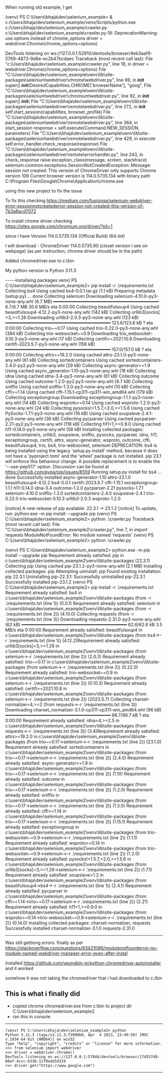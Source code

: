 When running old example, I get 

(venv) PS C:\Users\bhaja\dev\selenium_example> & c:/Users/bhaja/dev/selenium_example/venv/Scripts/python.exe c:/Users/bhaja/dev/selenium_example/crawler.py
c:\Users\bhaja\dev\selenium_example\crawler.py:18: DeprecationWarning: use options instead of chrome_options
  driver = webdriver.Chrome(chrome_options=options)

DevTools listening on ws://127.0.0.1:52910/devtools/browser/4eb3aaf9-5769-4873-9d8e-ec2b47bcdaec
Traceback (most recent call last):
  File "c:\Users\bhaja\dev\selenium_example\crawler.py", line 18, in <module>
    driver = webdriver.Chrome(chrome_options=options)
  File "C:\Users\bhaja\dev\selenium_example\venv\lib\site-packages\selenium\webdriver\chrome\webdriver.py", line 69, in __init__  
    super().__init__(DesiredCapabilities.CHROME['browserName'], "goog",
  File "C:\Users\bhaja\dev\selenium_example\venv\lib\site-packages\selenium\webdriver\chromium\webdriver.py", line 92, in __init__
    super().__init__(
  File "C:\Users\bhaja\dev\selenium_example\venv\lib\site-packages\selenium\webdriver\remote\webdriver.py", line 272, in __init__
    self.start_session(capabilities, browser_profile)
  File "C:\Users\bhaja\dev\selenium_example\venv\lib\site-packages\selenium\webdriver\remote\webdriver.py", line 364, in start_session
    response = self.execute(Command.NEW_SESSION, parameters)
  File "C:\Users\bhaja\dev\selenium_example\venv\lib\site-packages\selenium\webdriver\remote\webdriver.py", line 429, in execute
    self.error_handler.check_response(response)
  File "C:\Users\bhaja\dev\selenium_example\venv\lib\site-packages\selenium\webdriver\remote\errorhandler.py", line 243, in check_response
    raise exception_class(message, screen, stacktrace)
selenium.common.exceptions.SessionNotCreatedException: Message: session not created: This version of ChromeDriver only supports Chrome version 106
Current browser version is 114.0.5735.134 with binary path C:\Program Files\Google\Chrome\Application\chrome.exe


using this new project to fix the issue

To fix this checking https://medium.com/fusionqa/selenium-webdriver-error-sessionnotcreatederror-session-not-created-this-version-of-7b3a8acd7072

To install clrome driver checking https://sites.google.com/chromium.org/driver/?pli=1

since i have Version 114.0.5735.134 (Official Build) (64-bit)

I will download - ChromeDriver 114.0.5735.90 (closet version i see on webpage)
(as per instruction, chrome driver should be in the path)

Added chromedriver.exe to c:\bin


My python version is Python 3.11.3

-----installaing packages
venv) PS C:\Users\bhaja\dev\selenium_example2> pip install -r .\requirements.txt
Collecting bs4
  Using cached bs4-0.0.1.tar.gz (1.1 kB)
  Preparing metadata (setup.py) ... done
Collecting selenium
  Downloading selenium-4.10.0-py3-none-any.whl (6.7 MB)
     ━━━━━━━━━━━━━━━━━━━━━━━━━━━━━━━━━━━━━━━━ 6.7/6.7 MB 30.6 MB/s eta 0:00:00
Collecting beautifulsoup4
  Using cached beautifulsoup4-4.12.2-py3-none-any.whl (142 kB)
Collecting urllib3[socks]<3,>=1.26
  Downloading urllib3-2.0.3-py3-none-any.whl (123 kB)
     ━━━━━━━━━━━━━━━━━━━━━━━━━━━━━━━━━━━━━━━━ 123.6/123.6 kB ? eta 0:00:00
Collecting trio~=0.17
  Using cached trio-0.22.0-py3-none-any.whl (384 kB)
Collecting trio-websocket~=0.9
  Downloading trio_websocket-0.10.3-py3-none-any.whl (17 kB)
Collecting certifi>=2021.10.8
  Downloading certifi-2023.5.7-py3-none-any.whl (156 kB)
     ━━━━━━━━━━━━━━━━━━━━━━━━━━━━━━━━━━━━━━━━ 157.0/157.0 kB ? eta 0:00:00
Collecting attrs>=19.2.0
  Using cached attrs-23.1.0-py3-none-any.whl (61 kB)
Collecting sortedcontainers
  Using cached sortedcontainers-2.4.0-py2.py3-none-any.whl (29 kB)
Collecting async-generator>=1.9
  Using cached async_generator-1.10-py3-none-any.whl (18 kB)
Collecting idna
  Using cached idna-3.4-py3-none-any.whl (61 kB)
Collecting outcome
  Using cached outcome-1.2.0-py2.py3-none-any.whl (9.7 kB)
Collecting sniffio
  Using cached sniffio-1.3.0-py3-none-any.whl (10 kB)
Collecting cffi>=1.14
  Using cached cffi-1.15.1-cp311-cp311-win_amd64.whl (179 kB)
Collecting exceptiongroup
  Downloading exceptiongroup-1.1.1-py3-none-any.whl (14 kB)
Collecting wsproto>=0.14
  Using cached wsproto-1.2.0-py3-none-any.whl (24 kB)
Collecting pysocks!=1.5.7,<2.0,>=1.5.6
  Using cached PySocks-1.7.1-py3-none-any.whl (16 kB)
  Using cached soupsieve-2.4.1-py3-none-any.whl (36 kB)
Collecting pycparser
  Using cached pycparser-2.21-py2.py3-none-any.whl (118 kB)
Collecting h11<1,>=0.9.0
  Using cached h11-0.14.0-py3-none-any.whl (58 kB)
Installing collected packages: sortedcontainers, urllib3, soupsieve, sniffio, pysocks, pycparser, idna, h11, exceptiongroup, certifi, attrs, async-generator, wsproto, outcome, cffi, beautifulsoup4, trio, bs4, trio-websocket, selenium
  DEPRECATION: bs4 is being installed using the legacy 'setup.py install' method, because it does not have a 'pyproject.toml' and the 'wheel' package is not installed. pip 23.1 will enforce this behaviour change. A possible replacement is to enable the '--use-pep517' option. Discussion can be found at https://github.com/pypa/pip/issues/8559
  Running setup.py install for bs4 ... done
Successfully installed async-generator-1.10 attrs-23.1.0 beautifulsoup4-4.12.2 bs4-0.0.1 certifi-2023.5.7 cffi-1.15.1 exceptiongroup-1.1.1 h11-0.14.0 idna-3.4 outcome-1.2.0 pycparser-2.21 pysocks-1.7.1 selenium-4.10.0 sniffio-1.3.0 sortedcontainers-2.4.0 soupsieve-2.4.1 trio-0.22.0 trio-websocket-0.10.3 urllib3-2.0.3 wsproto-1.2.0

[notice] A new release of pip available: 22.3.1 -> 23.1.2
[notice] To update, run: python.exe -m pip install --upgrade pip
(venv) PS C:\Users\bhaja\dev\selenium_example2> python .\crawler.py
Traceback (most recent call last):
  File "C:\Users\bhaja\dev\selenium_example2\crawler.py", line 7, in <module>
    import requests
ModuleNotFoundError: No module named 'requests'
(venv) PS C:\Users\bhaja\dev\selenium_example2> python .\crawler.py

(venv) PS C:\Users\bhaja\dev\selenium_example2> python.exe -m pip install --upgrade pip
Requirement already satisfied: pip in c:\users\bhaja\dev\selenium_example2\venv\lib\site-packages (22.3.1)
Collecting pip
  Using cached pip-23.1.2-py3-none-any.whl (2.1 MB)
Installing collected packages: pip
  Attempting uninstall: pip
    Found existing installation: pip 22.3.1
    Uninstalling pip-22.3.1:
      Successfully uninstalled pip-22.3.1
Successfully installed pip-23.1.2
(venv) PS C:\Users\bhaja\dev\selenium_example2> pip install -r .\requirements.txt      
Requirement already satisfied: bs4 in c:\users\bhaja\dev\selenium_example2\venv\lib\site-packages (from -r .\requirements.txt (line 1)) (0.0.1)
Requirement already satisfied: selenium in c:\users\bhaja\dev\selenium_example2\venv\lib\site-packages (from -r .\requirements.txt (line 2)) (4.10.0)
Collecting requests (from -r .\requirements.txt (line 3))
  Downloading requests-2.31.0-py3-none-any.whl (62 kB)
     ━━━━━━━━━━━━━━━━━━━━━━━━━━━━━━━━━━━━━━━━ 62.6/62.6 kB 3.5 MB/s eta 0:00:00
Requirement already satisfied: beautifulsoup4 in c:\users\bhaja\dev\selenium_example2\venv\lib\site-packages (from bs4->-r .\requirements.txt (line 1)) (4.12.2)Requirement already satisfied: urllib3[socks]<3,>=1.26 in c:\users\bhaja\dev\selenium_example2\venv\lib\site-packages (from selenium->-r .\requirements.txt (line 2)) (2.0.3)
Requirement already satisfied: trio~=0.17 in c:\users\bhaja\dev\selenium_example2\venv\lib\site-packages (from selenium->-r .\requirements.txt (line 2)) (0.22.0)
Requirement already satisfied: trio-websocket~=0.9 in c:\users\bhaja\dev\selenium_example2\venv\lib\site-packages (from selenium->-r .\requirements.txt (line 2)) (0.10.3)
Requirement already satisfied: certifi>=2021.10.8 in c:\users\bhaja\dev\selenium_example2\venv\lib\site-packages (from selenium->-r .\requirements.txt (line 2)) (2023.5.7)
Collecting charset-normalizer<4,>=2 (from requests->-r .\requirements.txt (line 3))
  Downloading charset_normalizer-3.1.0-cp311-cp311-win_amd64.whl (96 kB)
     ━━━━━━━━━━━━━━━━━━━━━━━━━━━━━━━━━━━━━━━━ 96.7/96.7 kB ? eta 0:00:00
Requirement already satisfied: idna<4,>=2.5 in c:\users\bhaja\dev\selenium_example2\venv\lib\site-packages (from requests->-r .\requirements.txt (line 3)) (3.4)Requirement already satisfied: attrs>=19.2.0 in c:\users\bhaja\dev\selenium_example2\venv\lib\site-packages (from trio~=0.17->selenium->-r .\requirements.txt (line 2)) (23.1.0)
Requirement already satisfied: sortedcontainers in c:\users\bhaja\dev\selenium_example2\venv\lib\site-packages (from trio~=0.17->selenium->-r .\requirements.txt (line 2)) (2.4.0)
Requirement already satisfied: async-generator>=1.9 in c:\users\bhaja\dev\selenium_example2\venv\lib\site-packages (from trio~=0.17->selenium->-r .\requirements.txt (line 2)) (1.10)
Requirement already satisfied: outcome in c:\users\bhaja\dev\selenium_example2\venv\lib\site-packages (from trio~=0.17->selenium->-r .\requirements.txt (line 2)) (1.2.0)
Requirement already satisfied: sniffio in c:\users\bhaja\dev\selenium_example2\venv\lib\site-packages (from trio~=0.17->selenium->-r .\requirements.txt (line 2)) (1.3.0)
Requirement already satisfied: cffi>=1.14 in c:\users\bhaja\dev\selenium_example2\venv\lib\site-packages (from trio~=0.17->selenium->-r .\requirements.txt (line 2)) (1.15.1)
Requirement already satisfied: exceptiongroup in c:\users\bhaja\dev\selenium_example2\venv\lib\site-packages (from trio-websocket~=0.9->selenium->-r .\requirements.txt (line 2)) (1.1.1)
Requirement already satisfied: wsproto>=0.14 in c:\users\bhaja\dev\selenium_example2\venv\lib\site-packages (from trio-websocket~=0.9->selenium->-r .\requirements.txt (line 2)) (1.2.0)
Requirement already satisfied: pysocks!=1.5.7,<2.0,>=1.5.6 in c:\users\bhaja\dev\selenium_example2\venv\lib\site-packages (from urllib3[socks]<3,>=1.26->selenium->-r .\requirements.txt (line 2)) (1.7.1)
Requirement already satisfied: soupsieve>1.2 in c:\users\bhaja\dev\selenium_example2\venv\lib\site-packages (from beautifulsoup4->bs4->-r .\requirements.txt (line 1)) (2.4.1)
Requirement already satisfied: pycparser in c:\users\bhaja\dev\selenium_example2\venv\lib\site-packages (from cffi>=1.14->trio~=0.17->selenium->-r .\requirements.txt (line 2)) (2.21)
Requirement already satisfied: h11<1,>=0.9.0 in c:\users\bhaja\dev\selenium_example2\venv\lib\site-packages (from wsproto>=0.14->trio-websocket~=0.9->selenium->-r .\requirements.txt (line 2)) (0.14.0)
Installing collected packages: charset-normalizer, requests
Successfully installed charset-normalizer-3.1.0 requests-2.31.0


-----------------

Was still gettiong errors. finally as per https://stackoverflow.com/questions/63421086/modulenotfounderror-no-module-named-webdriver-manager-error-even-after-instal

installed https://github.com/yeongbin-jo/python-chromedriver-autoinstaller and it worked



somehow it was not taking the chromedriver that i had downloaded to c:/bin

## This is what i finally did
* copied chrome chromedriver.exe from c:\bin to project dir C:\Users\bhaja\dev\selenium_example2
* ran this in console
---
    (venv) PS C:\Users\bhaja\dev\selenium_example2> python
    Python 3.11.3 (tags/v3.11.3:f3909b8, Apr  4 2023, 23:49:59) [MSC v.1934 64 bit (AMD64)] on win32
    Type "help", "copyright", "credits" or "license" for more information.
    >>> from selenium import webdriver
    >>> driver = webdriver.Chrome()
    DevTools listening on ws://127.0.0.1:57848/devtools/browser/17d557d8-80af-4ccc-b336-11f9eda5d324
    >>> driver.get("https://www.google.com") 
---
